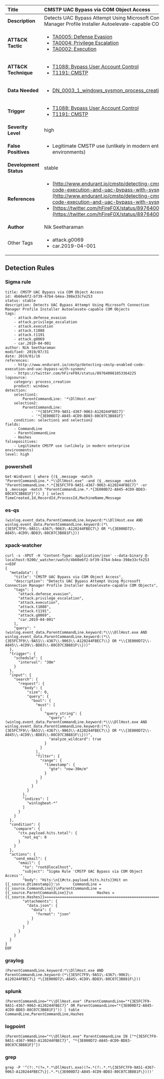 | Title                    | CMSTP UAC Bypass via COM Object Access       |
|:-------------------------|:------------------|
| **Description**          | Detects UAC Bypass Attempt Using Microsoft Connection Manager Profile Installer Autoelevate-capable COM Objects |
| **ATT&amp;CK Tactic**    |  <ul><li>[TA0005: Defense Evasion](https://attack.mitre.org/tactics/TA0005)</li><li>[TA0004: Privilege Escalation](https://attack.mitre.org/tactics/TA0004)</li><li>[TA0002: Execution](https://attack.mitre.org/tactics/TA0002)</li></ul>  |
| **ATT&amp;CK Technique** | <ul><li>[T1088: Bypass User Account Control](https://attack.mitre.org/techniques/T1088)</li><li>[T1191: CMSTP](https://attack.mitre.org/techniques/T1191)</li></ul>  |
| **Data Needed**          | <ul><li>[DN_0003_1_windows_sysmon_process_creation](../Data_Needed/DN_0003_1_windows_sysmon_process_creation.md)</li></ul>  |
| **Trigger**              | <ul><li>[T1088: Bypass User Account Control](../Triggers/T1088.md)</li><li>[T1191: CMSTP](../Triggers/T1191.md)</li></ul>  |
| **Severity Level**       | high |
| **False Positives**      | <ul><li>Legitimate CMSTP use (unlikely in modern enterprise environments)</li></ul>  |
| **Development Status**   | stable |
| **References**           | <ul><li>[http://www.endurant.io/cmstp/detecting-cmstp-enabled-code-execution-and-uac-bypass-with-sysmon/](http://www.endurant.io/cmstp/detecting-cmstp-enabled-code-execution-and-uac-bypass-with-sysmon/)</li><li>[https://twitter.com/hFireF0X/status/897640081053364225](https://twitter.com/hFireF0X/status/897640081053364225)</li></ul>  |
| **Author**               | Nik Seetharaman |
| Other Tags           | <ul><li>attack.g0069</li><li>car.2019-04-001</li></ul> | 

## Detection Rules

### Sigma rule

```
title: CMSTP UAC Bypass via COM Object Access
id: 4b60e6f2-bf39-47b4-b4ea-398e33cfe253
status: stable
description: Detects UAC Bypass Attempt Using Microsoft Connection Manager Profile Installer Autoelevate-capable COM Objects
tags:
    - attack.defense_evasion
    - attack.privilege_escalation
    - attack.execution
    - attack.t1088
    - attack.t1191
    - attack.g0069
    - car.2019-04-001
author: Nik Seetharaman
modified: 2019/07/31
date: 2019/01/16
references:
    - http://www.endurant.io/cmstp/detecting-cmstp-enabled-code-execution-and-uac-bypass-with-sysmon/
    - https://twitter.com/hFireF0X/status/897640081053364225
logsource:
    category: process_creation
    product: windows
detection:
    selection1:
        ParentCommandLine: '*\DllHost.exe'
    selection2:
        ParentCommandLine:
            - '*{3E5FC7F9-9A51-4367-9063-A120244FBEC7}'
            - '*{3E000D72-A845-4CD9-BD83-80C07C3B881F}'
    condition: selection1 and selection2
fields:
    - CommandLine
    - ParentCommandLine
    - Hashes
falsepositives:
    - Legitimate CMSTP use (unlikely in modern enterprise environments)
level: high

```





### powershell
    
```
Get-WinEvent | where {($_.message -match "ParentCommandLine.*.*\\DllHost.exe" -and ($_.message -match "ParentCommandLine.*.*{3E5FC7F9-9A51-4367-9063-A120244FBEC7}" -or $_.message -match "ParentCommandLine.*.*{3E000D72-A845-4CD9-BD83-80C07C3B881F}")) } | select TimeCreated,Id,RecordId,ProcessId,MachineName,Message
```


### es-qs
    
```
(winlog.event_data.ParentCommandLine.keyword:*\\DllHost.exe AND winlog.event_data.ParentCommandLine.keyword:(*\{3E5FC7F9\-9A51\-4367\-9063\-A120244FBEC7\} OR *\{3E000D72\-A845\-4CD9\-BD83\-80C07C3B881F\}))
```


### xpack-watcher
    
```
curl -s -XPUT -H 'Content-Type: application/json' --data-binary @- localhost:9200/_watcher/watch/4b60e6f2-bf39-47b4-b4ea-398e33cfe253 <<EOF
{
  "metadata": {
    "title": "CMSTP UAC Bypass via COM Object Access",
    "description": "Detects UAC Bypass Attempt Using Microsoft Connection Manager Profile Installer Autoelevate-capable COM Objects",
    "tags": [
      "attack.defense_evasion",
      "attack.privilege_escalation",
      "attack.execution",
      "attack.t1088",
      "attack.t1191",
      "attack.g0069",
      "car.2019-04-001"
    ],
    "query": "(winlog.event_data.ParentCommandLine.keyword:*\\\\DllHost.exe AND winlog.event_data.ParentCommandLine.keyword:(*\\{3E5FC7F9\\-9A51\\-4367\\-9063\\-A120244FBEC7\\} OR *\\{3E000D72\\-A845\\-4CD9\\-BD83\\-80C07C3B881F\\}))"
  },
  "trigger": {
    "schedule": {
      "interval": "30m"
    }
  },
  "input": {
    "search": {
      "request": {
        "body": {
          "size": 0,
          "query": {
            "bool": {
              "must": [
                {
                  "query_string": {
                    "query": "(winlog.event_data.ParentCommandLine.keyword:*\\\\DllHost.exe AND winlog.event_data.ParentCommandLine.keyword:(*\\{3E5FC7F9\\-9A51\\-4367\\-9063\\-A120244FBEC7\\} OR *\\{3E000D72\\-A845\\-4CD9\\-BD83\\-80C07C3B881F\\}))",
                    "analyze_wildcard": true
                  }
                }
              ],
              "filter": {
                "range": {
                  "timestamp": {
                    "gte": "now-30m/m"
                  }
                }
              }
            }
          }
        },
        "indices": [
          "winlogbeat-*"
        ]
      }
    }
  },
  "condition": {
    "compare": {
      "ctx.payload.hits.total": {
        "not_eq": 0
      }
    }
  },
  "actions": {
    "send_email": {
      "email": {
        "to": "root@localhost",
        "subject": "Sigma Rule 'CMSTP UAC Bypass via COM Object Access'",
        "body": "Hits:\n{{#ctx.payload.hits.hits}}Hit on {{_source.@timestamp}}:\n      CommandLine = {{_source.CommandLine}}\nParentCommandLine = {{_source.ParentCommandLine}}\n           Hashes = {{_source.Hashes}}================================================================================\n{{/ctx.payload.hits.hits}}",
        "attachments": {
          "data.json": {
            "data": {
              "format": "json"
            }
          }
        }
      }
    }
  }
}
EOF

```


### graylog
    
```
(ParentCommandLine.keyword:*\\DllHost.exe AND ParentCommandLine.keyword:(*\{3E5FC7F9\-9A51\-4367\-9063\-A120244FBEC7\} *\{3E000D72\-A845\-4CD9\-BD83\-80C07C3B881F\}))
```


### splunk
    
```
(ParentCommandLine="*\\DllHost.exe" (ParentCommandLine="*{3E5FC7F9-9A51-4367-9063-A120244FBEC7}" OR ParentCommandLine="*{3E000D72-A845-4CD9-BD83-80C07C3B881F}")) | table CommandLine,ParentCommandLine,Hashes
```


### logpoint
    
```
(ParentCommandLine="*\\DllHost.exe" ParentCommandLine IN ["*{3E5FC7F9-9A51-4367-9063-A120244FBEC7}", "*{3E000D72-A845-4CD9-BD83-80C07C3B881F}"])
```


### grep
    
```
grep -P '^(?:.*(?=.*.*\DllHost\.exe)(?=.*(?:.*.*\{3E5FC7F9-9A51-4367-9063-A120244FBEC7\}|.*.*\{3E000D72-A845-4CD9-BD83-80C07C3B881F\})))'
```



